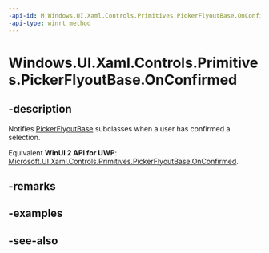 ```yaml
---
-api-id: M:Windows.UI.Xaml.Controls.Primitives.PickerFlyoutBase.OnConfirmed
-api-type: winrt method
---
```


<!-- Method syntax
virtual protected void OnConfirmed()
-->

# Windows.UI.Xaml.Controls.Primitives.PickerFlyoutBase.OnConfirmed

## -description
Notifies [PickerFlyoutBase](pickerflyoutbase.md) subclasses when a user has confirmed a selection.

Equivalent **WinUI 2 API for UWP**: [Microsoft.UI.Xaml.Controls.Primitives.PickerFlyoutBase.OnConfirmed](/windows/winui/api/microsoft.ui.xaml.controls.primitives.pickerflyoutbase.onconfirmed).

## -remarks

## -examples

## -see-also
